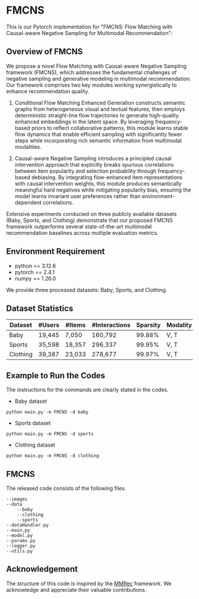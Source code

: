 # FMCNS
This is our Pytorch implementation for "FMCNS: Flow Matching with Causal-aware Negative Sampling for Multimodal Recommendation":  

## Overview of FMCNS
We propose a novel Flow Matching with Causal-aware Negative Sampling framework (FMCNS), which addresses the fundamental challenges of negative sampling and generative modeling in multimodal recommendation. Our framework comprises two key modules working synergistically to enhance recommendation quality.

1) Conditional Flow Matching Enhanced Generation constructs semantic graphs from heterogeneous visual and textual features, then employs deterministic straight-line flow trajectories to generate high-quality enhanced embeddings in the latent space. By leveraging frequency-based priors to reflect collaborative patterns, this module learns stable flow dynamics that enable efficient sampling with significantly fewer steps while incorporating rich semantic information from multimodal modalities.

2) Causal-aware Negative Sampling introduces a principled causal intervention approach that explicitly breaks spurious correlations between item popularity and selection probability through frequency-based debiasing. By integrating flow-enhanced item representations with causal intervention weights, this module produces semantically meaningful hard negatives while mitigating popularity bias, ensuring the model learns invariant user preferences rather than environment-dependent correlations.

Extensive experiments conducted on three publicly available datasets (Baby, Sports, and Clothing) demonstrate that our proposed FMCNS framework outperforms several state-of-the-art multimodal recommendation baselines across multiple evaluation metrics.

## Environment Requirement

* python == 3.12.6
* pytorch == 2.4.1
* numpy == 1.26.0

We provide three processed datasets: Baby, Sports, and Clothing.

## Dataset Statistics
| Dataset   | #Users | #Items | #Interactions | Sparsity | Modality |
|-----------|--------|--------|---------------|----------|----------|
| Baby      | 19,445 | 7,050  | 160,792       | 99.88%   | V, T     |
| Sports    | 35,598 | 18,357 | 296,337       | 99.95%   | V, T     |
| Clothing  | 39,387 | 23,033 | 278,677       | 99.97%   | V, T     |

## Example to Run the Codes

The instructions for the commands are clearly stated in the codes.

* Baby dataset
```
python main.py -m FMCNS -d baby
```

* Sports dataset

```
python main.py -m FMCNS -d sports
```

* Clothing dataset

```
python main.py -m FMCNS -d clothing
```


## FMCNS
The released code consists of the following files.
```
--images
--data
    --baby
    --clothing
    --sports
--dataHandler.py           
--main.py
--model.py
--params.py
--logger.py
--utils.py
```

## Acknowledgement
The structure of this code is inspired by the [MMRec](https://github.com/enoche/MMRec) framework. We acknowledge and appreciate their valuable contributions.